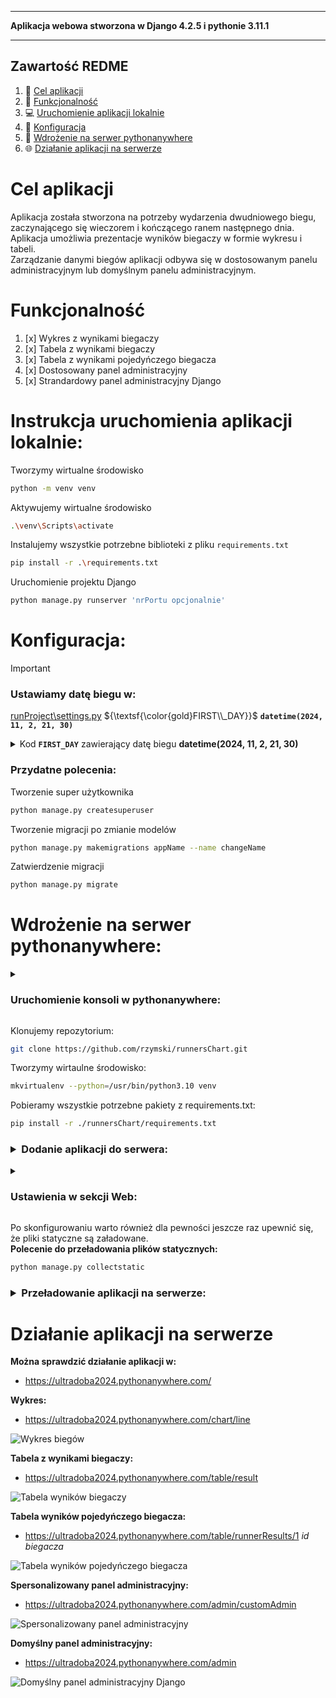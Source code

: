 ___
**Aplikacja webowa stworzona w Django 4.2.5 i pythonie 3.11.1**
___

## Zawartość REDME
1. :runner: [Cel aplikacji](#cel-aplikacji)
2. :scroll: [Funkcjonalność](#funkcjonalność)
3. :computer: [Uruchomienie aplikacji lokalnie](#Instrukcja-uruchomienia-aplikacji-lokalnie)
4. :wrench: [Konfiguracja](#konfiguracja)
5. :satellite: [Wdrożenie na serwer pythonanywhere](#wdrożenie-na-serwer-pythonanywhere)
6. :globe_with_meridians: [Działanie aplikacji na serwerze](#działanie-aplikacji-na-serwerze)

# Cel aplikacji
Aplikacja została stworzona na potrzeby wydarzenia dwudniowego biegu, zaczynającego się wieczorem i kończącego ranem następnego dnia.<br/>
Aplikacja umożliwia prezentacje wyników biegaczy w formie wykresu i tabeli.<br/>
Zarządzanie danymi biegów aplikacji odbywa się w dostosowanym panelu administracyjnym lub domyślnym panelu administracyjnym.

# Funkcjonalność
1) [x] Wykres z wynikami biegaczy
2) [x] Tabela z wynikami biegaczy
3) [x] Tabela z wynikami pojedyńczego biegacza
4) [x] Dostosowany panel administracyjny
5) [x] Strandardowy panel administracyjny Django


# Instrukcja uruchomienia aplikacji lokalnie:
Tworzymy wirtualne środowisko
```sh
python -m venv venv
```

Aktywujemy wirtualne środowisko
```sh
.\venv\Scripts\activate
```
Instalujemy wszystkie potrzebne biblioteki z pliku `requirements.txt`
```sh
pip install -r .\requirements.txt
```

Uruchomienie projektu Django
```sh
python manage.py runserver 'nrPortu opcjonalnie'
```

# Konfiguracja:

> [!Important]
> ### Ustawiamy datę biegu w:
> [runProject\settings.py](https://github.com/rzymski/runnersChart/blob/master/runProject/settings.py) ${\textsf{\color{gold}FIRST\\_DAY}}$ **`datetime(2024, 11, 2, 21, 30)`**

<details>
  <summary>Kod <b><code>FIRST_DAY</code></b> zawierający datę biegu <b>datetime(2024, 11, 2, 21, 30)</b></summary>

```python
from pathlib import Path

from datetime import datetime, timedelta
FIRST_DAY = datetime(2024, 11, 2, 21, 30)
SECOND_DAY = FIRST_DAY + timedelta(days=1)
```
<img src="readmeImages/settings.png?raw=true" alt="Wybranie daty biegu w ustawieniach kodu">
</details>

<h3>Przydatne polecenia:</h3>

Tworzenie super użytkownika
```sh
python manage.py createsuperuser
```

Tworzenie migracji po zmianie modelów
```sh
python manage.py makemigrations appName --name changeName
```

Zatwierdzenie migracji
```sh
python manage.py migrate  
```

# Wdrożenie na serwer pythonanywhere:
<details>
    <summary><h3>Uruchomienie konsoli w pythonanywhere:</h3></summary>
        W sekcji <code>Consoles</code><br/>
        Uruchamiamy konsole:        
        <img src="readmeImages/launchConsole.png?raw=true" alt="uruchomienie konsoli w pythonanywhere">
</details>

Klonujemy repozytorium:
```sh
git clone https://github.com/rzymski/runnersChart.git
```

Tworzymy wirtaulne środowisko:
```sh
mkvirtualenv --python=/usr/bin/python3.10 venv
```

Pobieramy wszystkie potrzebne pakiety z requirements.txt:
```sh
pip install -r ./runnersChart/requirements.txt
```

<h3><details>
    <summary>Dodanie aplikacji do serwera:</summary>
        Add a new web app --> ... --> Manual Configuration --> Python 3.10 --> ...<br/>
        <img src="redmeImages/addApplication.png?raw=true" alt="Dodanie aplikacji do serwera">
</details></h3>

<details>
<summary><h3>Ustawienia w sekcji Web:</h3></summary>
  <br/>Source code: /home/nazwaUzytkownika/runnersChart (nazwa głównego folderu projektu i nazwa repozytorium na github-ie) <br/>
  <br/>Working directory: /home/nazwaUzytkownika <br/>
  <br/>Virtualenv: /home/nazwaUzytkownika/.virtualenvs/venv <br/>
  <br/>Static files: <br/>
  &emsp; URL: /static/ <br/>
  &emsp; DIRECTORY: /home/nazwaUzytkownika/runnersChart/static <br/><br/>
    
WSGI configuration file:
```python
import os
import sys
path = os.path.expanduser('~/runnersChart')
if path not in sys.path:
    sys.path.insert(0, path)
os.environ['DJANGO_SETTINGS_MODULE'] = 'runProject.settings'
from django.core.wsgi import get_wsgi_application
from django.contrib.staticfiles.handlers import StaticFilesHandler
application = StaticFilesHandler(get_wsgi_application())
```
<img src="readmeImages/webSettings.png?raw=true" alt="Ustawienia aplikacji na serwerze">
</details>

Po skonfigurowaniu warto również dla pewności jeszcze raz upewnić się, że pliki statyczne są załadowane.<br/>
**Polecenie do przeładowania plików statycznych:**
```sh
python manage.py collectstatic
```

<h3><details>
    <summary>Przeładowanie aplikacji na serwerze:</summary>
        <img src="redmeImages/reloadSide.png?raw=true" alt="Przeladowanie aplikacji na serwerze">
</details></h3>

# Działanie aplikacji na serwerze
**Można sprawdzić działanie aplikacji w:**
 - https://ultradoba2024.pythonanywhere.com/

**Wykres:**
- https://ultradoba2024.pythonanywhere.com/chart/line
<img src="readmeImages/chart.png?raw=true" alt="Wykres biegów">

**Tabela z wynikami biegaczy:**
- https://ultradoba2024.pythonanywhere.com/table/result
<img src="readmeImages/resultsTable.png?raw=true" alt="Tabela wyników biegaczy">

**Tabela wyników pojedyńczego biegacza:**
- https://ultradoba2024.pythonanywhere.com/table/runnerResults/1 *id biegacza*
<img src="readmeImages/singleRunnerResultsTable.png?raw=true" alt="Tabela wyników pojedyńczego biegacza">

**Spersonalizowany panel administracyjny:**
- https://ultradoba2024.pythonanywhere.com/admin/customAdmin
<img src="readmeImages/customAdminPanel.png?raw=true" alt="Spersonalizowany panel administracyjny">

**Domyślny panel administracyjny:**
- https://ultradoba2024.pythonanywhere.com/admin
<img src="readmeImages/adminPanel.png?raw=true" alt="Domyślny panel administracyjny Django">
